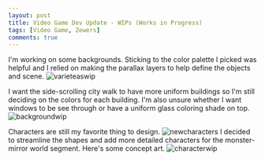```yaml
---
layout: post
title: Video Game Dev Update - WIPs (Works in Progress)
tags: [Video Game, Zewers]
comments: true
---
```

I'm working on some backgrounds. Sticking to the color palette I picked was helpful and I relied on making the parallax layers to help define the objects and scene. 
![varieteaswip](https://github.com/user-attachments/assets/731a50cc-57be-4ac0-ac6d-2c62c3008d44)

I want the side-scrolling city walk to have more uniform buildings so I'm still deciding on the colors for each building. I'm also unsure whether I want windows to be see through or have a uniform glass coloring shade on top.
![backgroundwip](https://github.com/user-attachments/assets/425e8621-2471-47c5-b877-9445ef8f2926)

Characters are still my favorite thing to design.
![newcharacters](https://github.com/user-attachments/assets/5fd5c5f1-e151-448a-8566-e3501269f48d)
I decided to streamline the shapes and add more detailed characters for the monster-mirror world segment. Here's some concept art.
![characterwip](https://github.com/user-attachments/assets/bf7e043d-8b06-43a4-a316-5e496483948f)
